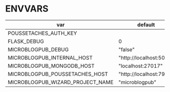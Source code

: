 # ENVVARS

| var                              | default                 |
|----------------------------------|-------------------------|
| POUSSETACHES_AUTH_KEY            |                         |
| FLASK_DEBUG                      | 0                       |
| MICROBLOGPUB_DEBUG               | "false"                 |
| MICROBLOGPUB_INTERNAL_HOST       | "http://localhost:5000" |
| MICROBLOGPUB_MONGODB_HOST        | "localhost:27017"       |
| MICROBLOGPUB_POUSSETACHES_HOST   | "http://localhost:7991" |
| MICROBLOGPUB_WIZARD_PROJECT_NAME | "microblogpub"          |
